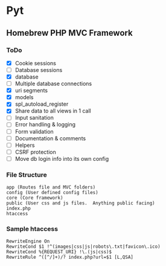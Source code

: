 # Pyt
## Homebrew PHP MVC Framework

### ToDo
- [X] Cookie sessions
- [ ] Database sessions
- [X] database
- [ ] Multiple database connections
- [X] uri segments
- [X] models
- [X] spl_autoload_register
- [X] Share data to all views in 1 call
- [ ] Input sanitation
- [ ] Error handling & logging
- [ ] Form validation
- [ ] Documentation & comments
- [ ] Helpers
- [ ] CSRF protection
- [ ] Move db login info into its own config

### File Structure
```
app (Routes file and MVC folders)
config (User defined config files)
core (Core framework)
public (User css and js files.  Anything public facing)
index.php
htaccess
```

### Sample htaccess
```
RewriteEngine On 
RewriteCond $1 !^(images|css|js|robots\.txt|favicon\.ico) 
RewriteCond %{REQUEST_URI} !\.(js|css)$
RewriteRule ^([^/]+)/? index.php?url=$1 [L,QSA]
```